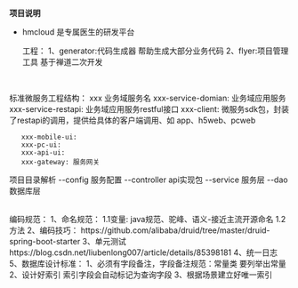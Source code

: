 **项目说明** 
- hmcloud 是专属医生的研发平台

   工程：
        1、generator:代码生成器 帮助生成大部分业务代码
        2、flyer:项目管理工具 基于禅道二次开发
<br> 

   标准微服务工程结构：
       xxx 业务域服务名
       xxx-service-domian: 业务域应用服务
       xxx-service-restapi: 业务域应用服务restful接口
       xxx-client: 微服务sdk包，封装了restapi的调用，提供给具体的客户端调用、如 app、h5web、pcweb
       
       
       xxx-mobile-ui:
       xxx-pc-ui:
       xxx-api-ui:
       xxx-gateway: 服务网关
   项目目录解析
       --config  服务配置
       --controller  api实现包
       --service  服务层
       --dao 数据库层
       

<br> 
   编码规范：
      1、命名规范：
         1.1变量: java规范、驼峰、语义-接近主流开源命名
         1.2方法
      2、编码技巧： 
      https://github.com/alibaba/druid/tree/master/druid-spring-boot-starter
      3、单元测试
      https://blog.csdn.net/liubenlong007/article/details/85398181
      4、统一日志
      5、数据库设计标准：
        1、必须有字段备注，字段备注规范：常量类 要列举出常量
        2、设计好索引 索引字段会自动标记为查询字段
        3、根据场景建立好唯一索引
           